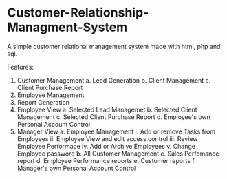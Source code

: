 # Customer-Relationship-Managment-System
A simple customer relational management system made with html, php and sql.

Features:
1. Customer Management
  a. Lead Generation
  b. Client Management
  c. Client Purchase Report
2. Employee Management
3. Report Generation
4. Employee View
  a. Selected Lead Managemet
  b. Selected Client Management
  c. Selected Client Purchase Report
  d. Employee's own Personal Account Control
5. Manager View
  a. Employee Management
    i. Add or remove Tasks from Employees
    ii. Employee View and edit access control
    iii. Review Employee Performace
    iv. Add or Archive Employees
    v. Change Employee password
  b. All Customer Management
  c. Sales Perfomance report
  d. Employee Performance reports
  e. Customer reports
  f. Manager's own Personal Account Control


